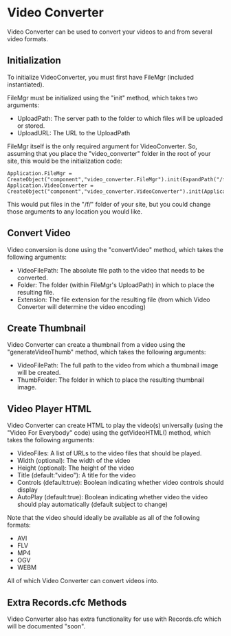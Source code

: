 Video Converter
=============

Video Converter can be used to convert your videos to and from several video formats.

Initialization
-------

To initialize VideoConverter, you must first have FileMgr (included instantiated).

FileMgr must be initialized using the "init" method, which takes two arguments:

* UploadPath: The server path to the folder to which files will be uploaded or stored.
* UploadURL: The URL to the UploadPath

FileMgr itself is the only required argument for VideoConverter. So, assuming that you place the "video_converter" folder in the root of your site, this would be the initialization code:

	Application.FileMgr = CreateObject("component","video_converter.FileMgr").init(ExpandPath("/f/"),"/f/");
	Application.VideoConverter = CreateObject("component","video_converter.VideoConverter").init(Application.FileMgr);

This would put files in the "/f/" folder of your site, but you could change those arguments to any location you would like.

Convert Video
-------

Video conversion is done using the "convertVideo" method, which takes the following arguments:

* VideoFilePath: The absolute file path to the video that needs to be converted.
* Folder: The folder (within FileMgr's UploadPath) in which to place the resulting file.
* Extension: The file extension for the resulting file (from which Video Converter will determine the video encoding)


Create Thumbnail
-------

Video Converter can create a thumbnail from a video using the "generateVideoThumb" method, which takes the following arguments:

* VideoFilePath: The full path to the video from which a thumbnail image will be created.
* ThumbFolder: The folder in which to place the resulting thumbnail image.

Video Player HTML
-------

Video Converter can create HTML to play the video(s) universally (using the "Video For Everybody" code) using the getVideoHTML() method, which takes the following arguments:

* VideoFiles: A list of URLs to the video files that should be played.
* Width (optional): The width of the video
* Height (optional): The height of the video
* Title (default:"video"): A title for the video
* Controls (default:true): Boolean indicating whether video controls should display
* AutoPlay (default:true): Boolean indicating whether video the video should play automatically (default subject to change)

Note that the video should ideally be available as all of the following formats:

* AVI
* FLV
* MP4
* OGV
* WEBM

All of which Video Converter can convert videos into.


Extra Records.cfc Methods
-------

Video Converter also has extra functionality for use with Records.cfc which will be documented "soon".